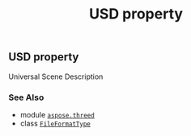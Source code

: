 ﻿---
title: USD property
second_title: Aspose.3D for Python via .NET API References
description: 
type: docs
weight: 230
url: /aspose.threed/fileformattype/usd/
is_root: false
---

## USD property


Universal Scene Description

### See Also
* module [`aspose.threed`](../../)
* class [`FileFormatType`](/3d/python-net/aspose.threed/fileformattype)
